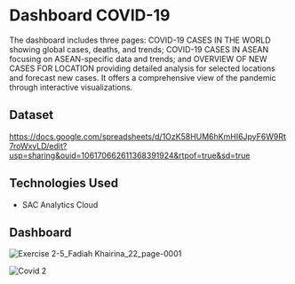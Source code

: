 # Dashboard COVID-19 
The dashboard includes three pages: COVID-19 CASES IN THE WORLD showing global cases, deaths, and trends; COVID-19 CASES IN ASEAN focusing on ASEAN-specific data and trends; and OVERVIEW OF NEW CASES FOR LOCATION providing detailed analysis for selected locations and forecast new cases. It offers a comprehensive view of the pandemic through interactive visualizations.

## Dataset
https://docs.google.com/spreadsheets/d/1OzK58HUM6hKmHI6JpyF6W9Rt7roWxvLD/edit?usp=sharing&ouid=106170662611368391924&rtpof=true&sd=true

## Technologies Used
- SAC Analytics Cloud

## Dashboard

![Exercise 2-5_Fadiah Khairina_22_page-0001](https://github.com/fafaa710/ADSE2024/assets/91203212/ea28b5d9-11cc-4ee3-8dbd-1d05e457d56e)

![Covid 2](https://github.com/fafaa710/Data-Analyst-Skolla-intern/assets/91203212/8185e21a-7dde-448e-abf1-2c3be198a0dd)


